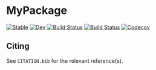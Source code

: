 # MyPackage

[![Stable](https://img.shields.io/badge/docs-stable-blue.svg)](https://wulab.github.io/MyPackage.jl/stable)
[![Dev](https://img.shields.io/badge/docs-dev-blue.svg)](https://wulab.github.io/MyPackage.jl/dev)
[![Build Status](https://travis-ci.com/wulab/MyPackage.jl.svg?branch=master)](https://travis-ci.com/wulab/MyPackage.jl)
[![Build Status](https://ci.appveyor.com/api/projects/status/github/wulab/MyPackage.jl?svg=true)](https://ci.appveyor.com/project/wulab/MyPackage-jl)
[![Codecov](https://codecov.io/gh/XiaopingWu2020/MyPackage.jl/branch/master/graph/badge.svg)](https://codecov.io/gh/XiaopingWu2020/MyPackage.jl)

## Citing

See `CITATION.bib` for the relevant reference(s).
